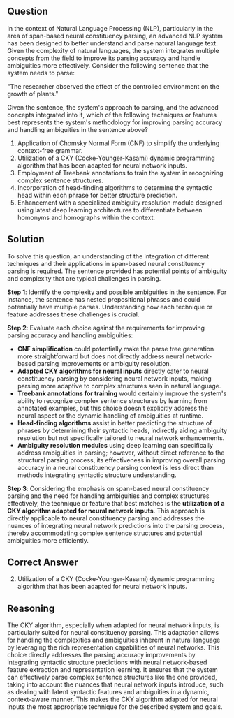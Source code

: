 ## Question
In the context of Natural Language Processing (NLP), particularly in the area of span-based neural constituency parsing, an advanced NLP system has been designed to better understand and parse natural language text. Given the complexity of natural languages, the system integrates multiple concepts from the field to improve its parsing accuracy and handle ambiguities more effectively. Consider the following sentence that the system needs to parse:

"The researcher observed the effect of the controlled environment on the growth of plants."

Given the sentence, the system's approach to parsing, and the advanced concepts integrated into it, which of the following techniques or features best represents the system's methodology for improving parsing accuracy and handling ambiguities in the sentence above?

1. Application of Chomsky Normal Form (CNF) to simplify the underlying context-free grammar.
2. Utilization of a CKY (Cocke-Younger-Kasami) dynamic programming algorithm that has been adapted for neural network inputs.
3. Employment of Treebank annotations to train the system in recognizing complex sentence structures.
4. Incorporation of head-finding algorithms to determine the syntactic head within each phrase for better structure prediction.
5. Enhancement with a specialized ambiguity resolution module designed using latest deep learning architectures to differentiate between homonyms and homographs within the context.

## Solution
To solve this question, an understanding of the integration of different techniques and their applications in span-based neural constituency parsing is required. The sentence provided has potential points of ambiguity and complexity that are typical challenges in parsing.

**Step 1**: Identify the complexity and possible ambiguities in the sentence. For instance, the sentence has nested prepositional phrases and could potentially have multiple parses. Understanding how each technique or feature addresses these challenges is crucial.

**Step 2**: Evaluate each choice against the requirements for improving parsing accuracy and handling ambiguities:
- **CNF simplification** could potentially make the parse tree generation more straightforward but does not directly address neural network-based parsing improvements or ambiguity resolution.
- **Adapted CKY algorithms for neural inputs** directly cater to neural constituency parsing by considering neural network inputs, making parsing more adaptive to complex structures seen in natural language.
- **Treebank annotations for training** would certainly improve the system's ability to recognize complex sentence structures by learning from annotated examples, but this choice doesn’t explicitly address the neural aspect or the dynamic handling of ambiguities at runtime.
- **Head-finding algorithms** assist in better predicting the structure of phrases by determining their syntactic heads, indirectly aiding ambiguity resolution but not specifically tailored to neural network enhancements.
- **Ambiguity resolution modules** using deep learning can specifically address ambiguities in parsing; however, without direct reference to the structural parsing process, its effectiveness in improving overall parsing accuracy in a neural constituency parsing context is less direct than methods integrating syntactic structure understanding.

**Step 3**: Considering the emphasis on span-based neural constituency parsing and the need for handling ambiguities and complex structures effectively, the technique or feature that best matches is the **utilization of a CKY algorithm adapted for neural network inputs**. This approach is directly applicable to neural constituency parsing and addresses the nuances of integrating neural network predictions into the parsing process, thereby accommodating complex sentence structures and potential ambiguities more efficiently.

## Correct Answer
2. Utilization of a CKY (Cocke-Younger-Kasami) dynamic programming algorithm that has been adapted for neural network inputs.

## Reasoning
The CKY algorithm, especially when adapted for neural network inputs, is particularly suited for neural constituency parsing. This adaptation allows for handling the complexities and ambiguities inherent in natural language by leveraging the rich representation capabilities of neural networks. This choice directly addresses the parsing accuracy improvements by integrating syntactic structure predictions with neural network-based feature extraction and representation learning. It ensures that the system can effectively parse complex sentence structures like the one provided, taking into account the nuances that neural network inputs introduce, such as dealing with latent syntactic features and ambiguities in a dynamic, context-aware manner. This makes the CKY algorithm adapted for neural inputs the most appropriate technique for the described system and goals.